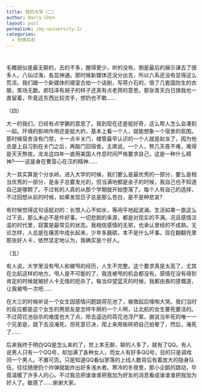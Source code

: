 ```yaml
---
title: 我的大学（二）
author: Harry Chen
layout: post
permalink: /my-university-2/
categories:
  - 世情百态
---
```

# 

毛概貌似是最无聊的，去的不多，醒得更少，听的没有。倒是最后的展示课去了很多人，八仙过海，各显神通。那时候新媒体还没分出去，所以六系还没有显得这么荒凉。我们跟一个新媒体的寝室合拍一个话剧，写蒋介石的，借了几套国防生的衣服，笑场无数。郎钰泽有胡子的样子还真有点老蒋的意思。那张青天白日旗我也一直留着，毕竟这东西比较烫手，想扔也不敢……

（四）

大一的我们，已经有点学霸的意思了。我到现在还是挺好奇，这么帮人怎么会凑到一起。环境的影响作用还是挺大的，基本上看一个人，就能想象一个宿舍的氛围。那时候宿舍没有门禁，十一点半关门，楼管最早认识的一个人就是赵龙了，因为他总是上自习到在关门之后，再敲门回宿舍。主席说，一个人，熬几天夜不难，难得是天天熬夜。龙龙这四年一直用美国人作息时间严格要求自己，这是一种什么精神?——这是身在曹营心在汉的精神……

大一其实算是个分水岭，进入大学的时候，我们要么是最优秀的一部分，要么是相当优秀的一部分，是金子总要发光的，但当满地都是金子的时候，我自己也不知道自己是哪颗了。不过有的人真的从那个学期就开始堕落了。每个人有自己的选择，不过回想从前的时候，如果发现日子总是那么苍白，是不是种悲哀?

有时候觉得这句话挺对的：长恨人心不如水，等闲平地起波澜。生活如果一直这么过下去，那么未必不是件好事。一切悲剧的来源，都是对现实的不满。况且感情泛滥的时代里，寂寞是最常见的状态。我相信感情的无邪，也承认曾经的不成熟。无论怎样，人总是在痛苦中成长起来，少年多磨砺，本不是什么坏事。现在翻翻兜里那张好人卡，依然坚定地认为，我确实是个好人。

（五）

有人说，大学里没有甩人和被甩的经历，人生不完整。这个要求真是太高了，尤其在北航这样的地方。甩人是不可能的了，我连被甩的机会都没有。感情在没有得到肯定的时候就被好人卡无情的扼杀了。每当仰望蓝天的时候，我都由衷的感慨道，让我被甩一次吧……

在大三的时候听说一个女生因感情问题跳荷花池了，被救起后嚎啕大哭。我们当时的反应都是这个女生的男朋友是怎样牛掰的一个人啊，让北航的女生要死要活的。不过荷花池自杀的难度也大了点，除去遥远的荷花池浮尸案，据说当年死的唯一一个兄弟是，跳下去没淹死，但死意已决，爬上来用板砖把自己拍晕了，然后，淹死了……

后来我终于明白QQ是怎么来的了，世上本无聊，聊的人多了，就有了QQ。有人说男人只有一个QQ号，却加满了各种女人，而女人有好多QQ号，目的只是调戏同一个男人。不置可否。只是知道QQ看似寥落的上线人数背后有着庞大的隐身队伍，往往随便扔个炸弹就能炸出好多浅水者。寒冷的冬夜里，那小企鹅的跳动，毕竟温暖了许多人的心。不过我总把谁谁谁把我加为好友的消息看成谁谁谁把我加为好人了。敏感了……谢谢大家。
